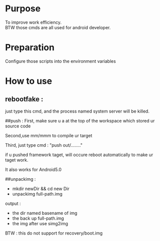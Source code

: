 # Purpose
To improve work efficiency.  
BTW those cmds are all used for android developer.  

# Preparation
Configure those scripts into the environment variables

# How to use
## rebootfake :
just type this cmd, and the process named system server will be killed.

##push :
First, make sure u a at the top of the workspace which stored ur source code  

Second,use mm/mmm to compile ur target  

Third, just type cmd : "push out/........"  

if u pushed framework taget, will occure reboot automatically to make ur taget work.  

It also works for Android5.0

##unpackimg :
* mkdir newDir && cd new Dir  
* unpackimg full-path.img  

output :  
* the dir named basename of img
* the back up full-path.img
* the img after use simg2img

BTW : this do not support for recovery/boot.img

